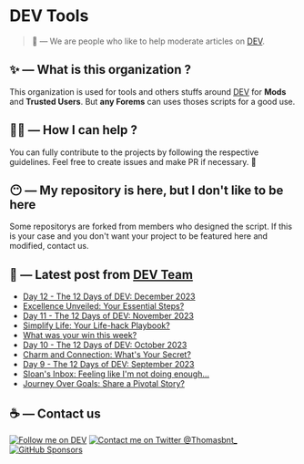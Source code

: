 # DEV Tools

> 🔧 — We are people who like to help moderate articles on [DEV](https://dev.to).

## ✨ — What is this organization ?

This organization is used for tools and others stuffs around [DEV](https://dev.to) for **Mods** and **Trusted Users**. But __any Forems__ can uses thoses scripts for a good use.


## 💪🏼 — How I can help ?

You can fully contribute to the projects by following the respective guidelines. Feel free to create issues and make PR if necessary. 🎉

## 😶 — My repository is here, but I don't like to be here

Some repositorys are forked from members who designed the script. If this is your case and you don't want your project to be featured here and modified, contact us.

## 📝 — Latest post from [DEV Team](https://dev.to/devteam)

<!-- BLOG-POST-LIST:START -->
- [Day 12 - The 12 Days of DEV: December 2023](https://dev.to/devteam/day-12-the-12-days-of-dev-december-2023-1hdf)
- [Excellence Unveiled: Your Essential Steps?](https://dev.to/devteam/excellence-unveiled-your-essential-steps-3lg1)
- [Day 11 - The 12 Days of DEV: November 2023](https://dev.to/devteam/day-11-the-12-days-of-dev-november-2023-1153)
- [Simplify Life: Your Life-hack Playbook?](https://dev.to/devteam/simplify-life-your-life-hack-playbook-283n)
- [What was your win this week?](https://dev.to/devteam/what-was-your-win-this-week-5015)
- [Day 10 - The 12 Days of DEV: October 2023](https://dev.to/devteam/day-10-the-12-days-of-dev-october-2023-591d)
- [Charm and Connection: What&#39;s Your Secret?](https://dev.to/devteam/charm-and-connection-whats-your-secret-3al1)
- [Day 9 - The 12 Days of DEV: September 2023](https://dev.to/devteam/day-9-the-12-days-of-dev-september-2023-44ag)
- [Sloan&#39;s Inbox: Feeling like I&#39;m not doing enough...](https://dev.to/devteam/sloans-inbox-feeling-like-im-not-doing-enough-3b4a)
- [Journey Over Goals: Share a Pivotal Story?](https://dev.to/devteam/journey-over-goals-share-a-pivotal-story-5ai5)
<!-- BLOG-POST-LIST:END -->


## ☕ — Contact us

[![Follow me on DEV](https://img.shields.io/badge/dev.to-%2308090A.svg?&style=for-the-badge&logo=dev.to&logoColor=white&alt=devto)](https://dev.to/thomasbnt)
[![Contact me on Twitter @Thomasbnt_](https://img.shields.io/badge/Contact%20me%20on%20Twitter-%231DA1F2.svg?&style=for-the-badge&logo=twitter&logoColor=white&alt=twitter)](https://twitter.com/messages/1142357270-1142357270?text=Hello,%20I%20contact%20you%20from%20devtotools%20&recipient_id=1142357270) [![GitHub Sponsors](https://img.shields.io/badge/Sponsor%20me-%23EA54AE.svg?&style=for-the-badge&logo=github-sponsors&logoColor=white)](https://github.com/sponsors/thomasbnt)


